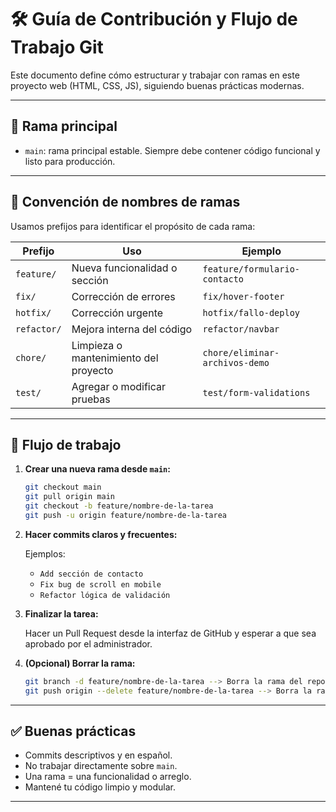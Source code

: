 
# 🛠️ Guía de Contribución y Flujo de Trabajo Git

Este documento define cómo estructurar y trabajar con ramas en este proyecto web (HTML, CSS, JS), siguiendo buenas prácticas modernas.

---

## 📌 Rama principal

- `main`: rama principal estable. Siempre debe contener código funcional y listo para producción.

---

## 🌿 Convención de nombres de ramas

Usamos prefijos para identificar el propósito de cada rama:

| Prefijo      | Uso                                      | Ejemplo                        |
|--------------|-------------------------------------------|--------------------------------|
| `feature/`   | Nueva funcionalidad o sección             | `feature/formulario-contacto` |
| `fix/`       | Corrección de errores                     | `fix/hover-footer`            |
| `hotfix/`    | Corrección urgente                        | `hotfix/fallo-deploy`         |
| `refactor/`  | Mejora interna del código                 | `refactor/navbar`             |
| `chore/`     | Limpieza o mantenimiento del proyecto     | `chore/eliminar-archivos-demo`|
| `test/`      | Agregar o modificar pruebas               | `test/form-validations`       |

---

## 🚦 Flujo de trabajo

1. **Crear una nueva rama desde `main`:**

   ```bash
   git checkout main
   git pull origin main
   git checkout -b feature/nombre-de-la-tarea
   git push -u origin feature/nombre-de-la-tarea
   ```

2. **Hacer commits claros y frecuentes:**

   Ejemplos:
   - `Add sección de contacto`
   - `Fix bug de scroll en mobile`
   - `Refactor lógica de validación`

3. **Finalizar la tarea:**

   Hacer un Pull Request desde la interfaz de GitHub y esperar a que sea aprobado por el administrador.

4. **(Opcional) Borrar la rama:**

   ```bash
   git branch -d feature/nombre-de-la-tarea --> Borra la rama del repositorio local.
   git push origin --delete feature/nombre-de-la-tarea --> Borra la rama del repositorio remoto.
   ```

---

## ✅ Buenas prácticas

- Commits descriptivos y en español.
- No trabajar directamente sobre `main`.
- Una rama = una funcionalidad o arreglo.
- Mantené tu código limpio y modular.

---